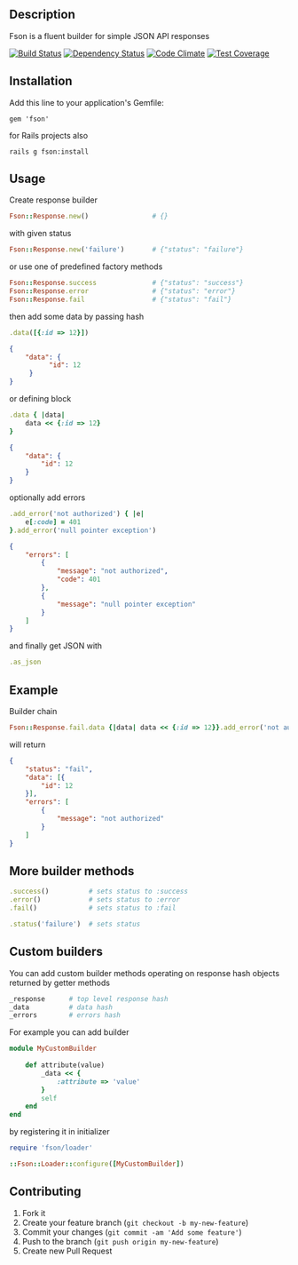 ## Description

Fson is a fluent builder for simple JSON API responses

[![Build Status](https://travis-ci.org/mkluczny/fson.svg?branch=develop)](https://travis-ci.org/mkluczny/fson)
[![Dependency Status](https://gemnasium.com/mkluczny/fson.svg)](https://gemnasium.com/mkluczny/fson)
[![Code Climate](https://codeclimate.com/github/mkluczny/fson/badges/gpa.svg)](https://codeclimate.com/github/mkluczny/fson)
[![Test Coverage](https://codeclimate.com/github/mkluczny/fson/badges/coverage.svg)](https://codeclimate.com/github/mkluczny/fson/coverage)

## Installation

Add this line to your application's Gemfile:

    gem 'fson'

for Rails projects also
 
    rails g fson:install
    
## Usage

Create response builder

```ruby
Fson::Response.new()                # {}
```
    
with given status

```ruby
Fson::Response.new('failure')       # {"status": "failure"}
```
    
or use one of predefined factory methods

```ruby
Fson::Response.success              # {"status": "success"}
Fson::Response.error                # {"status": "error"}
Fson::Response.fail                 # {"status": "fail"}
```
    
then add some data by passing hash

```ruby
.data([{:id => 12}])                  
```

```json
{
    "data": {
          "id": 12
     }
}
```
    
or defining block

```ruby
.data { |data|
    data << {:id => 12}
}                                   
```

```json
{
    "data": {
        "id": 12
    }
}
```
    
optionally add errors

```ruby
.add_error('not authorized') { |e| 
    e[:code] = 401
}.add_error('null pointer exception')
```

```json
{ 
    "errors": [
        {
            "message": "not authorized",
            "code": 401
        },
        {
            "message": "null pointer exception"
        }
    ]
}
```
    
and finally get JSON with

```ruby
.as_json
```
    
## Example

Builder chain

```ruby
Fson::Response.fail.data {|data| data << {:id => 12}}.add_error('not authorized').as_json
```
    
will return

```json
{
    "status": "fail", 
    "data": [{
        "id": 12
    }],
    "errors": [
        {
            "message": "not authorized"
        }
    ]
}
```    

## More builder methods

```ruby
.success()          # sets status to :success
.error()            # sets status to :error
.fail()             # sets status to :fail

.status('failure')  # sets status
```



## Custom builders

You can add custom builder methods operating on response hash objects returned by getter methods

```ruby
_response      # top level response hash
_data          # data hash
_errors        # errors hash
```

For example you can add builder

```ruby
module MyCustomBuilder
    
    def attribute(value)
        _data << {
            :attribute => 'value'
        }
        self
    end
end
```

by registering it in initializer
 
```ruby
require 'fson/loader'

::Fson::Loader::configure([MyCustomBuilder])
```
    
## Contributing

1. Fork it
2. Create your feature branch (`git checkout -b my-new-feature`)
3. Commit your changes (`git commit -am 'Add some feature'`)
4. Push to the branch (`git push origin my-new-feature`)
5. Create new Pull Request